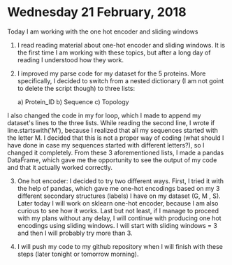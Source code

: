 # Wednesday 21 February, 2018

Today I am working with the one hot encoder and sliding windows

1) I read reading material about one-hot encoder and sliding windows. It is the first time I am working with these topics, but after a long day of reading I understood how they work.

2) I improved my parse code for my dataset for the 5 proteins. More specifically, I decided to switch from a nested dictionary (I am not goint to delete the script though) to three lists:

	a) Protein_ID
	b) Sequence
	c) Topology

I also changed the code in my for loop, which I made to append my dataset's lines to the three lists. While reading the second line, I wrote if line.startswith('M'), because I realized that all my sequences started with the letter M. I decided that this is not a proper way of coding (what should I have done in case my sequences started with different letters?), so I changed it completely. 
From these 3 aforementioned lists, I made a pandas DataFrame, which gave me the opportunity to see the output of my code and that it actually worked correctly.

3) One hot encoder: I decided to try two different ways. First, I tried it with the help of pandas, which gave me one-hot encodings based on my 3 different secondary structures (labels) I have on my dataset (G,  M , S). Later today I will work on sklearn one-hot encoder, because I am also curious to see how it works. Last but not least, if I manage to proceed with my plans without any delay, I will continue with producing one hot encodings using sliding windows. I will start with sliding windows = 3 and then I will probably try more than 3. 

4) I will push my code to my github repository when I will finish with these steps (later tonight or tomorrow morning).
